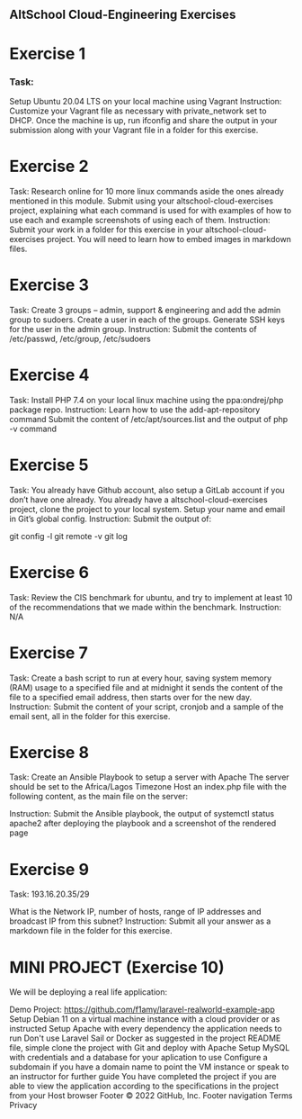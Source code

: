 ## AltSchool Cloud-Engineering Exercises
# Exercise 1
### Task:
Setup Ubuntu 20.04 LTS on your local machine using Vagrant
Instruction: 
 Customize your Vagrant file as necessary with private_network set to DHCP.
 Once the machine is up, run ifconfig and share the output in your submission along with your Vagrant file in a folder for this exercise.
# Exercise 2
Task:
Research online for 10 more linux commands aside the ones already mentioned in this module. Submit using your altschool-cloud-exercises project, explaining what each command is used for with examples of how to use each and example screenshots of using each of them.
Instruction:
 Submit your work in a folder for this exercise in your altschool-cloud-exercises project. You will need to learn how to embed images in markdown files.
# Exercise 3
Task:
Create 3 groups – admin, support & engineering and add the admin group to sudoers.
Create a user in each of the groups.
Generate SSH keys for the user in the admin group.
Instruction:
 Submit the contents of /etc/passwd, /etc/group, /etc/sudoers
# Exercise 4
Task:
Install PHP 7.4 on your local linux machine using the ppa:ondrej/php package repo.
Instruction:
 Learn how to use the add-apt-repository command
 Submit the content of /etc/apt/sources.list and the output of php -v command
# Exercise 5
Task:
You already have Github account, also setup a GitLab account if you don’t have one already.
You already have a altschool-cloud-exercises project, clone the project to your local system.
Setup your name and email in Git’s global config.
Instruction:
Submit the output of:

 git config -l
 git remote -v
 git log
# Exercise 6
Task:
Review the CIS benchmark for ubuntu, and try to implement at least 10 of the recommendations that we made within the benchmark.
Instruction:
N/A
# Exercise 7
Task:
Create a bash script to run at every hour, saving system memory (RAM) usage to a specified file and at midnight it sends the content of the file to a specified email address, then starts over for the new day.
Instruction:
 Submit the content of your script, cronjob and a sample of the email sent, all in the folder for this exercise.
# Exercise 8
Task:
Create an Ansible Playbook to setup a server with Apache
The server should be set to the Africa/Lagos Timezone
Host an index.php file with the following content, as the main file on the server:
<?php
echo date("F d, Y h:i:s A e", time());
?>
Instruction:
 Submit the Ansible playbook, the output of systemctl status apache2 after deploying the playbook and a screenshot of the rendered page
# Exercise 9
Task:
193.16.20.35/29

What is the Network IP, number of hosts, range of IP addresses and broadcast IP from this subnet?
Instruction:
 Submit all your answer as a markdown file in the folder for this exercise.
# MINI PROJECT (Exercise 10)
We will be deploying a real life application:

Demo Project: https://github.com/f1amy/laravel-realworld-example-app
Setup Debian 11 on a virtual machine instance with a cloud provider or as instructed
Setup Apache with every dependency the application needs to run
Don't use Laravel Sail or Docker as suggested in the project README file, simple clone the project with Git and deploy with Apache
Setup MySQL with credentials and a database for your aplication to use
Configure a subdomain if you have a domain name to point the VM instance or speak to an instructor for further guide
You have completed the project if you are able to view the application according to the specifications in the project from your Host browser
Footer
© 2022 GitHub, Inc.
Footer navigation
Terms
Privacy

